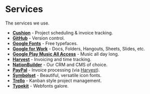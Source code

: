 # Services

The services we use.

* **[Cushion](cushion)** - Project scheduling & invoice tracking.
* **[GitHub](github)** - Version control.
* **[Google Fonts](google-fonts)** - Free typefaces.
* **[Google for Work](google-for-work)** - Docs, Folders, Hangouts, Sheets, Slides, etc.
* **[Google Play Music All Access](google-play-music-all-access)** - Music all day long.
* **[Harvest](harvest)** - Invoicing and time tracking.
* **[NationBuilder](nationbuilder)** - Our CRM and CMS of choice.
* **[PayPal](paypal)** - Invoice processing (via [Harvest](harvest)).
* **[Symbolset](symbolset)** - Beautiful, versatile icon fonts.
* **[Trello](trello)** - Kanban style project management.
* **[Typekit](typekit)** - Webfonts galore.
